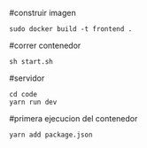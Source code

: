 #construir imagen
```
sudo docker build -t frontend .
```
#correr contenedor
```
sh start.sh
```
#servidor
```
cd code
yarn run dev
```

#primera ejecucion del contenedor
```
yarn add package.json
```

